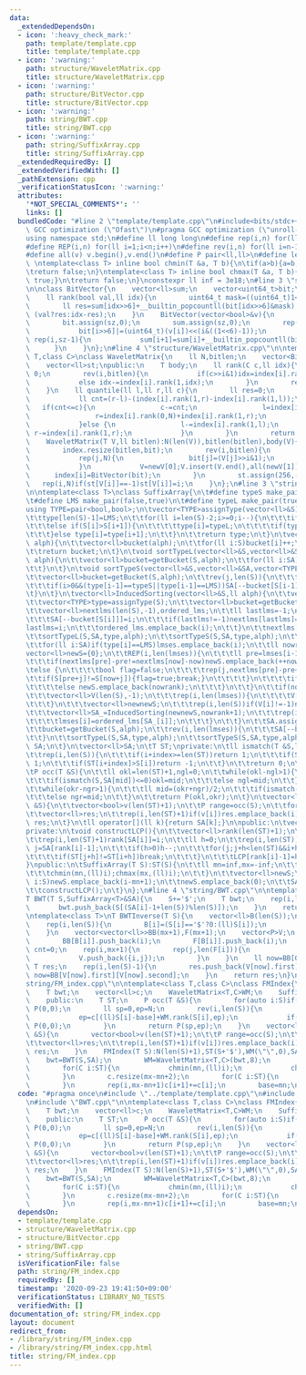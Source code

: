 ```yaml
---
data:
  _extendedDependsOn:
  - icon: ':heavy_check_mark:'
    path: template/template.cpp
    title: template/template.cpp
  - icon: ':warning:'
    path: structure/WaveletMatrix.cpp
    title: structure/WaveletMatrix.cpp
  - icon: ':warning:'
    path: structure/BitVector.cpp
    title: structure/BitVector.cpp
  - icon: ':warning:'
    path: string/BWT.cpp
    title: string/BWT.cpp
  - icon: ':warning:'
    path: string/SuffixArray.cpp
    title: string/SuffixArray.cpp
  _extendedRequiredBy: []
  _extendedVerifiedWith: []
  _pathExtension: cpp
  _verificationStatusIcon: ':warning:'
  attributes:
    '*NOT_SPECIAL_COMMENTS*': ''
    links: []
  bundledCode: "#line 2 \"template/template.cpp\"\n#include<bits/stdc++.h>\n#pragma\
    \ GCC optimization (\"Ofast\")\n#pragma GCC optimization (\"unroll-loops\")\n\
    using namespace std;\n#define ll long long\n#define rep(i,n) for(ll i=0;i<n;i++)\n\
    #define REP(i,n) for(ll i=1;i<n;i++)\n#define rev(i,n) for(ll i=n-1;i>=0;i--)\n\
    #define all(v) v.begin(),v.end()\n#define P pair<ll,ll>\n#define len(s) (ll)s.size()\n\
    \ \ntemplate<class T> inline bool chmin(T &a, T b){\n\tif(a>b){a=b;return true;}\n\
    \treturn false;\n}\ntemplate<class T> inline bool chmax(T &a, T b){\n\tif(a<b){a=b;return\
    \ true;}\n\treturn false;\n}\nconstexpr ll inf = 3e18;\n#line 3 \"structure/BitVector.cpp\"\
    \n\nclass BitVector{\n    vector<ll>sum;\n    vector<uint64_t>bit;\npublic:\n\
    \    ll rank(bool val,ll idx){\n        uint64_t mask=((uint64_t)1<<(idx&((1<<6)-1)))-1;\n\
    \        ll res=sum[idx>>6]+__builtin_popcountll(bit[idx>>6]&mask);\n        return\
    \ (val?res:idx-res);\n    }\n    BitVector(vector<bool>&v){\n        ll sz=(len(v)>>6)+1;\n\
    \        bit.assign(sz,0);\n        sum.assign(sz,0);\n        rep(i,len(v)){\n\
    \            bit[i>>6]|=(uint64_t)(v[i])<<(i&((1<<6)-1));\n        }\n       \
    \ rep(i,sz-1){\n            sum[i+1]=sum[i]+__builtin_popcountll(bit[i]);\n  \
    \      }\n    }\n};\n#line 4 \"structure/WaveletMatrix.cpp\"\n\ntemplate<class\
    \ T,class C>\nclass WaveletMatrix{\n    ll N,bitlen;\n    vector<BitVector>index;\n\
    \    vector<ll>st;\npublic:\n    T body;\n    ll rank(C c,ll idx){\n        if(st[c]==-1)return\
    \ 0;\n        rev(i,bitlen){\n            if(c>>i&1)idx=index[i].rank(1,idx)+index[i].rank(0,N);\n\
    \            else idx-=index[i].rank(1,idx);\n        }\n        return max(0,idx-st[c]);\n\
    \    }\n    ll quantile(ll l,ll r,ll c){\n        ll res=0;\n        rev(i,bitlen){\n\
    \            ll cnt=(r-l)-(index[i].rank(1,r)-index[i].rank(1,l));\n         \
    \   if(cnt<=c){\n                c-=cnt;\n                l=index[i].rank(0,N)+index[i].rank(1,l);\n\
    \                r=index[i].rank(0,N)+index[i].rank(1,r);\n                res+=1<<i;\n\
    \            }else {\n                l-=index[i].rank(1,l);\n               \
    \ r-=index[i].rank(1,r);\n            }\n        }\n        return res;\n    }\n\
    \    WaveletMatrix(T V,ll bitlen):N(len(V)),bitlen(bitlen),body(V){\n        vector<bool>bit(N);\n\
    \        index.resize(bitlen,bit);\n        rev(i,bitlen){\n            T newV[2];\n\
    \            rep(j,N){\n                bit[j]=(V[j]>>i&1);\n                newV[V[j]>>i&1].push_back(V[j]);\n\
    \            }\n            V=newV[0];V.insert(V.end(),all(newV[1]));\n      \
    \      index[i]=BitVector(bit);\n        }\n        st.assign(256,-1);\n     \
    \   rep(i,N)if(st[V[i]]==-1)st[V[i]]=i;\n    }\n};\n#line 3 \"string/SuffixArray.cpp\"\
    \n\ntemplate<class T>\nclass SuffixArray{\n\t#define typeS make_pair(false,false)\n\
    \t#define LMS make_pair(false,true)\n\t#define typeL make_pair(true,true)\n\t\
    using TYPE=pair<bool,bool>;\n\tvector<TYPE>assignType(vector<ll>&S){\n\t\tvector<TYPE>type(len(S));\n\
    \t\ttype[len(S)-1]=LMS;\n\t\tfor(ll i=len(S)-2;i>=0;i--){\n\t\t\tif(S[i]<S[i+1])type[i]=typeS;\n\
    \t\t\telse if(S[i]>S[i+1]){\n\t\t\t\ttype[i]=typeL;\n\t\t\t\tif(type[i+1]==typeS)type[i+1]=LMS;\n\
    \t\t\t}else type[i]=type[i+1];\n\t\t}\n\t\treturn type;\n\t}\n\tvector<ll>getBucket(vector<ll>&S,ll\
    \ alph){\n\t\tvector<ll>bucket(alph);\n\t\tfor(ll i:S)bucket[i]++;\n\t\trep(i,len(bucket)-1)bucket[i+1]+=bucket[i];\n\
    \t\treturn bucket;\n\t}\n\tvoid sortTypeL(vector<ll>&S,vector<ll>&SA,vector<TYPE>&type,ll\
    \ alph){\n\t\tvector<ll>bucket=getBucket(S,alph);\n\t\tfor(ll i:SA){\n\t\t\tif(i>0&&type[i-1]==typeL)SA[bucket[S[i-1]-1]++]=i-1;\n\
    \t\t}\n\t}\n\tvoid sortTypeS(vector<ll>&S,vector<ll>&SA,vector<TYPE>&type,ll alph){\n\
    \t\tvector<ll>bucket=getBucket(S,alph);\n\t\trev(j,len(S)){\n\t\t\tll i=SA[j];\n\
    \t\t\tif(i>0&&(type[i-1]==typeS||type[i-1]==LMS))SA[--bucket[S[i-1]]]=i-1;\n\t\
    \t}\n\t}\n\tvector<ll>InducedSorting(vector<ll>&S,ll alph){\n\t\tvector<ll>SA(len(S),-1);\n\
    \t\tvector<TYPE>type=assignType(S);\n\t\tvector<ll>bucket=getBucket(S,alph);\n\
    \t\tvector<ll>nextlms(len(S),-1),ordered_lms;\n\t\tll lastlms=-1;\n\t\trep(i,len(S))if(type[i]==LMS){\n\
    \t\t\tSA[--bucket[S[i]]]=i;\n\t\t\tif(lastlms!=-1)nextlms[lastlms]=i;\n\t\t\t\
    lastlms=i;\n\t\t\tordered_lms.emplace_back(i);\n\t\t}\n\t\tnextlms[lastlms]=lastlms;\n\
    \t\tsortTypeL(S,SA,type,alph);\n\t\tsortTypeS(S,SA,type,alph);\n\t\tvector<ll>lmses;\n\
    \t\tfor(ll i:SA)if(type[i]==LMS)lmses.emplace_back(i);\n\t\tll nowrank=0;\n\t\t\
    vector<ll>newS={0};\n\t\tREP(i,len(lmses)){\n\t\t\tll pre=lmses[i-1],now=lmses[i];\n\
    \t\t\tif(nextlms[pre]-pre!=nextlms[now]-now)newS.emplace_back(++nowrank);\n\t\t\
    \telse {\n\t\t\t\tbool flag=false;\n\t\t\t\trep(j,nextlms[pre]-pre+1){\n\t\t\t\
    \t\tif(S[pre+j]!=S[now+j]){flag=true;break;}\n\t\t\t\t}\n\t\t\t\tif(flag)newS.emplace_back(++nowrank);\n\
    \t\t\t\telse newS.emplace_back(nowrank);\n\t\t\t}\n\t\t}\n\t\tif(nowrank+1!=len(lmses)){\n\
    \t\t\tvector<ll>V(len(S),-1);\n\t\t\trep(i,len(lmses)){\n\t\t\t\tV[lmses[i]]=newS[i];\n\
    \t\t\t}\n\t\t\tvector<ll>newnewS;\n\t\t\trep(i,len(S))if(V[i]!=-1)newnewS.emplace_back(V[i]);\n\
    \t\t\tvector<ll>SA_=InducedSorting(newnewS,nowrank+1);\n\t\t\trep(i,len(SA_)){\n\
    \t\t\t\tlmses[i]=ordered_lms[SA_[i]];\n\t\t\t}\n\t\t}\n\t\tSA.assign(len(S),-1);\n\
    \t\tbucket=getBucket(S,alph);\n\t\trev(i,len(lmses)){\n\t\t\tSA[--bucket[S[lmses[i]]]]=lmses[i];\n\
    \t\t}\n\t\tsortTypeL(S,SA,type,alph);\n\t\tsortTypeS(S,SA,type,alph);\n\t\treturn\
    \ SA;\n\t}\n\tvector<ll>SA;\n\tT ST;\nprivate:\n\tll ismatch(T &S,ll index){\n\
    \t\trep(i,len(S)){\n\t\t\tif(i+index>=len(ST))return 1;\n\t\t\tif(ST[i+index]<S[i])return\
    \ 1;\n\t\t\tif(ST[i+index]>S[i])return -1;\n\t\t}\n\t\treturn 0;\n\t}\npublic:\n\
    \tP occ(T &S){\n\t\tll okl=len(ST)+1,ngl=0;\n\t\twhile(okl-ngl>1){\n\t\t\tll mid=(okl+ngl)/2;\n\
    \t\t\tif(ismatch(S,SA[mid])<=0)okl=mid;\n\t\t\telse ngl=mid;\n\t\t}\n\t\tll okr=len(ST)+1,ngr=0;\n\
    \t\twhile(okr-ngr>1){\n\t\t\tll mid=(okr+ngr)/2;\n\t\t\tif(ismatch(S,SA[mid])<0)okr=mid;\n\
    \t\t\telse ngr=mid;\n\t\t}\n\t\treturn P(okl,okr);\n\t}\n\tvector<ll>locate(T\
    \ &S){\n\t\tvector<bool>v(len(ST)+1);\n\t\tP range=occ(S);\n\t\tfor(ll i=range.first;i<range.second;i++)v[SA[i]]=true;\n\
    \t\tvector<ll>res;\n\t\trep(i,len(ST)+1)if(v[i])res.emplace_back(i);\n\t\treturn\
    \ res;\n\t}\n\tll operator[](ll k){return SA[k];}\n\npublic:\n\tvector<ll>LCP;\n\
    private:\n\tvoid constructLCP(){\n\t\tvector<ll>rank(len(ST)+1);\n\t\tLCP.resize(len(ST)+1);\n\
    \t\trep(i,len(ST)+1)rank[SA[i]]=i;\n\t\tll h=0;\n\t\trep(i,len(ST)){\n\t\t\tll\
    \ j=SA[rank[i]-1];\n\t\t\tif(h>0)h--;\n\t\t\tfor(j;j+h<len(ST)&&i+h<len(ST);h++){\n\
    \t\t\t\tif(ST[j+h]!=ST[i+h])break;\n\t\t\t}\n\t\t\tLCP[rank[i]-1]=h;\n\t\t}\n\t\
    }\npublic:\n\tSuffixArray(T S):ST(S){\n\t\tll mn=inf,mx=-inf;\n\t\tfor(auto i:S){\n\
    \t\t\tchmin(mn,(ll)i);chmax(mx,(ll)i);\n\t\t}\n\t\tvector<ll>newS;\n\t\tfor(auto\
    \ i:S)newS.emplace_back(i-mn+1);\n\t\tnewS.emplace_back(0);\n\t\tSA=InducedSorting(newS,mx-mn+2);\n\
    \t\tconstructLCP();\n\t}\n};\n#line 4 \"string/BWT.cpp\"\n\ntemplate<class T>\n\
    T BWT(T S,SuffixArray<T>&SA){\n    S+='$';\n    T bwt;\n    rep(i,len(S)){\n \
    \       bwt.push_back(S[(SA[i]-1+len(S))%len(S)]);\n    }\n    return bwt;\n}\n\
    \ntemplate<class T>\nT BWTInverse(T S){\n    vector<ll>B(len(S));\n    ll mx=-inf;\n\
    \    rep(i,len(S)){\n        B[i]=(S[i]=='$'?0:(ll)S[i]);\n        chmax(mx,B[i]);\n\
    \    }\n    vector<vector<ll>>BB(mx+1),F(mx+1);\n    vector<P>V;\n    rep(i,len(S)){\n\
    \        BB[B[i]].push_back(i);\n        F[B[i]].push_back(i);\n    }\n    ll\
    \ cnt=0;\n    rep(i,mx+1){\n        rep(j,len(F[i])){\n            F[i][j]=cnt++;\n\
    \            V.push_back({i,j});\n        }\n    }\n    ll now=BB[0][0];\n   \
    \ T res;\n    rep(i,len(S)-1){\n        res.push_back(V[now].first);\n       \
    \ now=BB[V[now].first][V[now].second];\n    }\n    return res;\n}\n#line 5 \"\
    string/FM_index.cpp\"\n\ntemplate<class T,class C>\nclass FMIndex{\n    ll N,base;\n\
    \    T bwt;\n    vector<ll>c;\n    WaveletMatrix<T,C>WM;\n    SuffixArray<T>SA;\n\
    \    public:\n    T ST;\n    P occ(T &S){\n        for(auto i:S)if((ll)i<base||(ll)i-base>=len(c))return\
    \ P(0,0);\n        ll sp=0,ep=N;\n        rev(i,len(S)){\n            sp=c[(ll)S[i]-base]+WM.rank(S[i],sp);\n\
    \            ep=c[(ll)S[i]-base]+WM.rank(S[i],ep);\n            if(sp>=ep)return\
    \ P(0,0);\n        }\n        return P(sp,ep);\n    }\n    vector<ll>locate(T\
    \ &S){\n        vector<bool>v(len(ST)+1);\n\t\tP range=occ(S);\n\t\tfor(ll i=range.first;i<range.second;i++)v[SA[i]]=true;\n\
    \t\tvector<ll>res;\n\t\trep(i,len(ST)+1)if(v[i])res.emplace_back(i);\n\t\treturn\
    \ res;\n    }\n    FMIndex(T S):N(len(S)+1),ST(S+'$'),WM(\"\",0),SA(S){\n    \
    \    bwt=BWT(S,SA);\n        WM=WaveletMatrix<T,C>(bwt,8);\n        ll mn=inf,mx=-inf;\n\
    \        for(C i:ST){\n            chmin(mn,(ll)i);\n            chmax(mx,(ll)i);\n\
    \        }\n        c.resize(mx-mn+2);\n        for(C i:ST){\n            c[(ll)i-mn+1]++;\n\
    \        }\n        rep(i,mx-mn+1)c[i+1]+=c[i];\n        base=mn;\n    }\n};\n"
  code: "#pragma once\n#include \"../template/template.cpp\"\n#include \"../structure/WaveletMatrix.cpp\"\
    \n#include \"BWT.cpp\"\n\ntemplate<class T,class C>\nclass FMIndex{\n    ll N,base;\n\
    \    T bwt;\n    vector<ll>c;\n    WaveletMatrix<T,C>WM;\n    SuffixArray<T>SA;\n\
    \    public:\n    T ST;\n    P occ(T &S){\n        for(auto i:S)if((ll)i<base||(ll)i-base>=len(c))return\
    \ P(0,0);\n        ll sp=0,ep=N;\n        rev(i,len(S)){\n            sp=c[(ll)S[i]-base]+WM.rank(S[i],sp);\n\
    \            ep=c[(ll)S[i]-base]+WM.rank(S[i],ep);\n            if(sp>=ep)return\
    \ P(0,0);\n        }\n        return P(sp,ep);\n    }\n    vector<ll>locate(T\
    \ &S){\n        vector<bool>v(len(ST)+1);\n\t\tP range=occ(S);\n\t\tfor(ll i=range.first;i<range.second;i++)v[SA[i]]=true;\n\
    \t\tvector<ll>res;\n\t\trep(i,len(ST)+1)if(v[i])res.emplace_back(i);\n\t\treturn\
    \ res;\n    }\n    FMIndex(T S):N(len(S)+1),ST(S+'$'),WM(\"\",0),SA(S){\n    \
    \    bwt=BWT(S,SA);\n        WM=WaveletMatrix<T,C>(bwt,8);\n        ll mn=inf,mx=-inf;\n\
    \        for(C i:ST){\n            chmin(mn,(ll)i);\n            chmax(mx,(ll)i);\n\
    \        }\n        c.resize(mx-mn+2);\n        for(C i:ST){\n            c[(ll)i-mn+1]++;\n\
    \        }\n        rep(i,mx-mn+1)c[i+1]+=c[i];\n        base=mn;\n    }\n};"
  dependsOn:
  - template/template.cpp
  - structure/WaveletMatrix.cpp
  - structure/BitVector.cpp
  - string/BWT.cpp
  - string/SuffixArray.cpp
  isVerificationFile: false
  path: string/FM_index.cpp
  requiredBy: []
  timestamp: '2020-09-23 19:41:50+09:00'
  verificationStatus: LIBRARY_NO_TESTS
  verifiedWith: []
documentation_of: string/FM_index.cpp
layout: document
redirect_from:
- /library/string/FM_index.cpp
- /library/string/FM_index.cpp.html
title: string/FM_index.cpp
---
```

